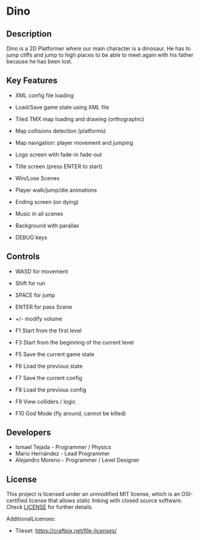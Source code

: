 # Dino

## Description

Dino is a 2D Platformer where our main character is a dinosaur. He has to jump cliffs and jump to high places to be able to meet again with his father because he has been lost.  

## Key Features

- XML config file loading
- Load/Save game state using XML file
- Tiled TMX map loading and drawing (orthographic)
- Map collisions detection (platforms)
- Map navigation: player movement and jumping

- Logo screen with fade-in fade-out
- Title screen (press ENTER to start)
- Win/Lose Scenes
- Player walk/jump/die animations
- Ending screen (on dying)
- Music in all scenes 
- Background with parallax
- DEBUG keys 

## Controls

- WASD for movement
- Shift for run
- SPACE for jump
- ENTER for pass Scene

- +/- modify volume

- F1 Start from the first level
- F3 Start from the beginning of the current level
- F5 Save the current game state
- F6 Load the previous state
- F7 Save the current config
- F8 Load the previous config
- F9 View colliders / logic
- F10 God Mode (fly around, cannot be killed)


## Developers

 - Ismael Tejada - Programmer / Physics
 - Mario Hernández - Lead Programmer
 - Alejandro Moreno - Programmer / Level Designer

## License

This project is licensed under an unmodified MIT license, which is an OSI-certified license that allows static linking with closed source software. Check [LICENSE](LICENSE) for further details.

AdditionalLicenses:
- Tileset: https://craftpix.net/file-licenses/
